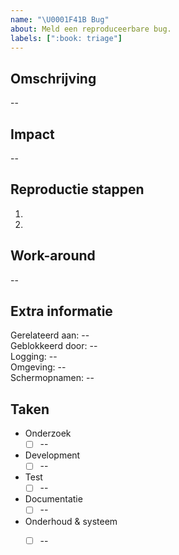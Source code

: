 ```yaml
---
name: "\U0001F41B Bug"
about: Meld een reproduceerbare bug.
labels: [":book: triage"]
---
```


## Omschrijving

--

## Impact

--

## Reproductie stappen

1.
2.

## Work-around

--

## Extra informatie

Gerelateerd aan: --  
Geblokkeerd door: --  
Logging: --  
Omgeving: --  
Schermopnamen: --  

## Taken

- Onderzoek
  - [ ] --
- Development
  - [ ] --
- Test
  - [ ] --
- Documentatie
  - [ ] --
- Onderhoud & systeem
  - [ ] --

